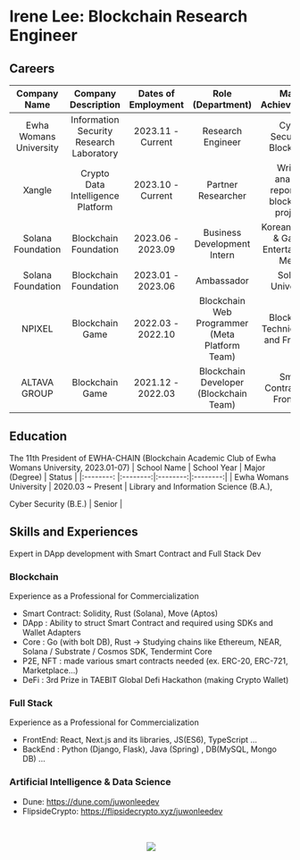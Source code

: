 # Irene Lee: Blockchain Research Engineer
## Careers
  
  | Company Name | Company Description | Dates of Employment | Role (Department) | Major Achievements |
  |:--------: |:--------:|:--------:|:--------:|:--------:|
  | Ewha Womans University | Information Security Research Laboratory |2023.11 - Current | Research Engineer | Cyber Security & Blockchain |
  | Xangle | Crypto Data Intelligence Platform |2023.10 - Current | Partner Researcher | Writing analysis reports on blockchain projects |
  | Solana Foundation | Blockchain Foundation |2023.06 - 2023.09 | Business Development Intern | Korean market & Games Entertainment Media |
  | Solana Foundation | Blockchain Foundation |2023.01 - 2023.06 | Ambassador | Solana University |
  | NPIXEL | Blockchain Game |2022.03 - 2022.10 | Blockchain Web Programmer (Meta Platform Team) | Blockchain Technical R&D and Frontend |
  | ALTAVA GROUP | Blockchain Game |2021.12 - 2022.03 | Blockchain Developer (Blockchain Team) | Smart Contract and Frontend|
  
## Education
  The 11th President of EWHA-CHAIN (Blockchain Academic Club of Ewha Womans University, 2023.01-07) 
   | School Name | School Year | Major (Degree) | Status |
   |:--------: |:--------:|:--------:|:--------:|
   | Ewha Womans University | 2020.03 ~ Present | Library and Information Science (B.A.), </p> Cyber Security (B.E.) | Senior | 
  
## Skills and Experiences
  Expert in DApp development with Smart Contract and Full Stack Dev
  ### Blockchain 
  Experience as a Professional for Commercialization
  - Smart Contract: Solidity, Rust (Solana), Move (Aptos)
  - DApp : Ability to struct Smart Contract and required using SDKs and Wallet Adapters
  - Core : Go (with bolt DB), Rust -> Studying chains like Ethereum, NEAR, Solana / Substrate / Cosmos SDK, Tendermint Core
  - P2E, NFT : made various smart contracts needed (ex. ERC-20, ERC-721, Marketplace...)
  - DeFi : 3rd Prize in TAEBIT Global Defi Hackathon (making Crypto Wallet)
  
  ### Full Stack
   Experience as a Professional for Commercialization
  - FrontEnd: React, Next.js and its libraries, JS(ES6), TypeScript ...
  - BackEnd : Python (Django, Flask), Java (Spring) , DB(MySQL, Mongo DB) ...
  
  ### Artificial Intelligence & Data Science
  - Dune: https://dune.com/juwonleedev
  - FlipsideCrypto: https://flipsidecrypto.xyz/juwonleedev
  
  <br>
  <p  align="center"> <img align="center" src="https://github-readme-stats.vercel.app/api?username=juwonleedev&show_icons=true&locale=en"/></p>

